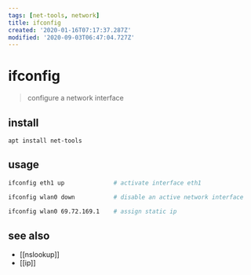 ```yaml
---
tags: [net-tools, network]
title: ifconfig
created: '2020-01-16T07:17:37.287Z'
modified: '2020-09-03T06:47:04.727Z'
---
```


# ifconfig
> configure a network interface 

## install
`apt install net-tools`

## usage
```sh
ifconfig eth1 up              # activate interface eth1

ifconfig wlan0 down           # disable an active network interface

ifconfig wlan0 69.72.169.1    # assign static ip
```

## see also
- [[nslookup]]
- [[ip]]    
